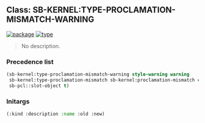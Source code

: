 ## Class: SB-KERNEL:TYPE-PROCLAMATION-MISMATCH-WARNING
[![package](https://img.shields.io/badge/Package-SB--KERNEL-5f9ea0.svg?style=social&colorA=999999)](../) [![type](https://img.shields.io/badge/Type-Class-5f9ea0.svg?style=social&colorA=999999)](../#class) 

> No description.

### Precedence list
```cl
(sb-kernel:type-proclamation-mismatch-warning style-warning warning
 sb-kernel:type-proclamation-mismatch sb-kernel:proclamation-mismatch condition
 sb-pcl::slot-object t)
```
### Initargs
```cl
(:kind :description :name :old :new)
```
